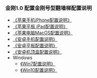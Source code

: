 ### 金刚1.0 配置金刚号型翻墙梯配置说明

- [《苹果手机iPhone配置说明》]()
- [《苹果平板 iPad配置说明》]()
- [ 《苹果电脑MacOS配置说明》]()
- [《安卓手机配置说明》]()
- [《安卓平板配置说明》]()
- [《安卓机顶盒配置说明》]()
- Windows<br>
  - [《Win7配置说明》]()
  - [《Win10配置说明》]()
